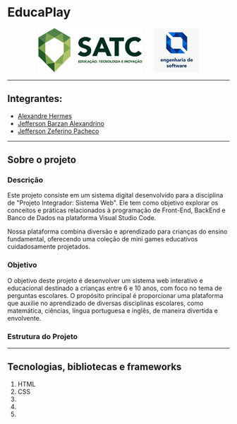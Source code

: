 # EducaPlay
<p align="center">
  <img height="100" src="front/public/images/satclogo.png"> 
  &nbsp;&nbsp;&nbsp;&nbsp;&nbsp;
  <img height="100" src="front/public/images/englogo.jpg">
</p>
  
<hr>

## Integrantes:
- [Alexandre Hermes](https://github.com/Alexandre200319)
- [Jefferson Barzan Alexandrino](https://github.com/JeffAlexandrino)
- [Jefferson Zeferino Pacheco](https://github.com/jzpacheco)

<hr>

## Sobre o projeto
### Descrição
Este projeto consiste em um sistema digital desenvolvido para a disciplina de "Projeto Integrador: Sistema Web". Ele tem como objetivo explorar os conceitos e práticas relacionados à programação de Front-End, BackEnd e Banco de Dados na plataforma Visual Studio Code.

Nossa plataforma combina diversão e aprendizado para crianças do ensino fundamental, oferecendo uma coleção de mini games educativos cuidadosamente projetados.

### Objetivo
O objetivo deste projeto é desenvolver um sistema web interativo e educacional destinado a crianças entre 6 e 10 anos, com foco no tema de perguntas escolares. O propósito principal é proporcionar uma plataforma que auxilie no aprendizado de diversas disciplinas escolares, como matemática, ciências, língua portuguesa e inglês, de maneira divertida e envolvente.

### Estrutura do Projeto 


<hr>

## Tecnologias, bibliotecas e frameworks
1. HTML
2. CSS
3. 
4. 
5. 
